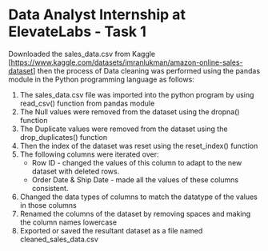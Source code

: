 # Data Analyst Internship at ElevateLabs - Task 1

Downloaded the sales_data.csv from Kaggle [https://www.kaggle.com/datasets/imranlukman/amazon-online-sales-dataset] then the process of Data cleaning was performed using the pandas module in the Python programming language as follows:

1. The sales_data.csv file was imported into the python program by using read_csv() function from pandas module
2. The Null values were removed from the dataset using the dropna() function
3. The Duplicate values were removed from the dataset using the drop_duplicates() function
4. Then the index of the dataset was reset using the reset_index() function
5. The following columns were iterated over:
    - Row ID - changed the values of this column to adapt to the new dataset with deleted rows.
    -  Order Date & Ship Date - made all the values of these columns consistent.
6. Changed the data types of columns to match the datatype of the values in those columns
7. Renamed the columns of the dataset by removing spaces and making the column names lowercase
8. Exported or saved the resultant dataset as a file named cleaned_sales_data.csv
